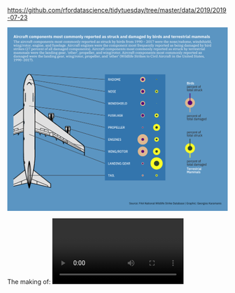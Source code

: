 https://github.com/rfordatascience/tidytuesday/tree/master/data/2019/2019-07-23

![](/week-30/wildlife.png)

The making of:
![](/week-30/wildlife.mp4)